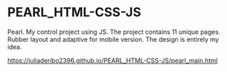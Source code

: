 # PEARL_HTML-CSS-JS
Pearl. My control project using JS. The project contains 11 unique pages. Rubber layout and adaptive for mobile version. The design is entirely my idea. 

https://juliaderibo2396.github.io/PEARL_HTML-CSS-JS/pearl_main.html
